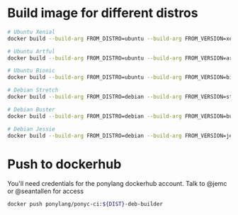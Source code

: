 # Build image for different distros

```bash
# Ubuntu Xenial
docker build --build-arg FROM_DISTRO=ubuntu --build-arg FROM_VERSION=xenial -t ponylang/ponyc-ci:xenial-deb-builder .
```

```bash
# Ubuntu Artful
docker build --build-arg FROM_DISTRO=ubuntu --build-arg FROM_VERSION=artful -t ponylang/ponyc-ci:artful-deb-builder .
```

```bash
# Ubuntu Bionic
docker build --build-arg FROM_DISTRO=ubuntu --build-arg FROM_VERSION=bionic -t ponylang/ponyc-ci:bionic-deb-builder .
```

```bash
# Debian Stretch
docker build --build-arg FROM_DISTRO=debian --build-arg FROM_VERSION=stretch -t ponylang/ponyc-ci:stretch-deb-builder .
```

```bash
# Debian Buster
docker build --build-arg FROM_DISTRO=debian --build-arg FROM_VERSION=buster -t ponylang/ponyc-ci:buster-deb-builder .
```

```bash
# Debian Jessie
docker build --build-arg FROM_DISTRO=debian --build-arg FROM_VERSION=jessie -t ponylang/ponyc-ci:jessie-deb-builder --file Dockerfile.jessie .
```

# Push to dockerhub

You'll need credentials for the ponylang dockerhub account. Talk to @jemc or @seantallen for access

```bash
docker push ponylang/ponyc-ci:${DIST}-deb-builder
```
